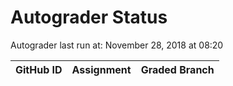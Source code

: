 # Autograder Status
Autograder last run at: November 28, 2018 at 08:20

| GitHub ID | Assignment | Graded Branch |
|-----------|------------|---------------|
